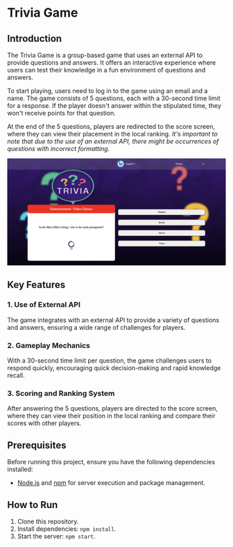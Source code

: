# Trivia Game

## Introduction

The Trivia Game is a group-based game that uses an external API to provide questions and answers. It offers an interactive experience where users can test their knowledge in a fun environment of questions and answers.

To start playing, users need to log in to the game using an email and a name. The game consists of 5 questions, each with a 30-second time limit for a response. If the player doesn't answer within the stipulated time, they won't receive points for that question.

At the end of the 5 questions, players are redirected to the score screen, where they can view their placement in the local ranking. *It's important to note that due to the use of an external API, there might be occurrences of questions with incorrect formatting.*

![Screenshot](Screenshot.png)

## Key Features

### 1. Use of External API
The game integrates with an external API to provide a variety of questions and answers, ensuring a wide range of challenges for players.

### 2. Gameplay Mechanics
With a 30-second time limit per question, the game challenges users to respond quickly, encouraging quick decision-making and rapid knowledge recall.

### 3. Scoring and Ranking System
After answering the 5 questions, players are directed to the score screen, where they can view their position in the local ranking and compare their scores with other players.


## Prerequisites

Before running this project, ensure you have the following dependencies installed:

- [Node.js](https://nodejs.org/) and [npm](https://www.npmjs.com/) for server execution and package management.


## How to Run

1. Clone this repository.
2. Install dependencies: `npm install`.
3. Start the server: `npm start`.
